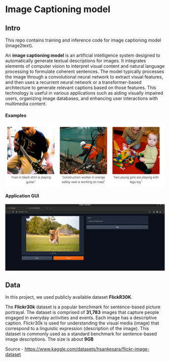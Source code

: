 # Image Captioning model 

## Intro
This repo contains training and inference code for image captioning model (image2text).

An **image captioning model** is an artificial intelligence system designed to automatically generate textual descriptions for images. It integrates elements of computer vision to interpret visual content and natural language processing to formulate coherent sentences. The model typically processes the image through a convolutional neural network to extract visual features, and then uses a recurrent neural network or a transformer-based architecture to generate relevant captions based on those features. This technology is useful in various applications such as aiding visually impaired users, organizing image databases, and enhancing user interactions with multimedia content.
#### Examples
![example_dog](media/caption_examples.png)

#### Application GUI
![example_dog](media/example_dog.png)

## Data
In this project, we used publicly available dataset **FlickR30K**.

The **Flickr30k** dataset is a popular benchmark for sentence-based picture portrayal. The dataset is comprised of **31,783** images that capture people engaged in everyday activities and events. Each image has a descriptive caption. Flickr30k is used for understanding the visual media (image) that correspond to a linguistic expression (description of the image). This dataset is commonly used as a standard benchmark for sentence-based image descriptions. 
The size is about **9GB**

Source - https://www.kaggle.com/datasets/hsankesara/flickr-image-dataset
